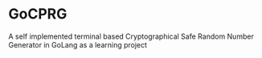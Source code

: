 # GoCPRG
A self implemented terminal based Cryptographical Safe Random Number Generator in GoLang as a learning project
